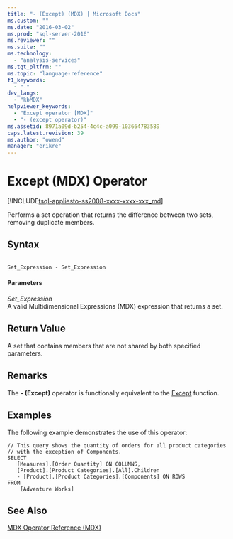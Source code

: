 ```yaml
---
title: "- (Except) (MDX) | Microsoft Docs"
ms.custom: ""
ms.date: "2016-03-02"
ms.prod: "sql-server-2016"
ms.reviewer: ""
ms.suite: ""
ms.technology: 
  - "analysis-services"
ms.tgt_pltfrm: ""
ms.topic: "language-reference"
f1_keywords: 
  - "-"
dev_langs: 
  - "kbMDX"
helpviewer_keywords: 
  - "Except operator [MDX]"
  - "- (except operator)"
ms.assetid: 8971a09d-b254-4c4c-a099-103664783589
caps.latest.revision: 39
ms.author: "owend"
manager: "erikre"
---
```

# Except (MDX) Operator
[!INCLUDE[tsql-appliesto-ss2008-xxxx-xxxx-xxx_md](../database-engine/configure/windows/includes/tsql-appliesto-ss2008-xxxx-xxxx-xxx-md.md)]

  Performs a set operation that returns the difference between two sets, removing duplicate members.  
  
## Syntax  
  
```  
  
Set_Expression - Set_Expression  
```  
  
#### Parameters  
 *Set_Expression*  
 A valid Multidimensional Expressions (MDX) expression that returns a set.  
  
## Return Value  
 A set that contains members that are not shared by both specified parameters.  
  
## Remarks  
 The **- (Except)** operator is functionally equivalent to the [Except](../Topic/Except%20\(MDX\).md) function.  
  
## Examples  
 The following example demonstrates the use of this operator:  
  
```  
// This query shows the quantity of orders for all product categories  
// with the exception of Components.  
SELECT   
   [Measures].[Order Quantity] ON COLUMNS,  
   [Product].[Product Categories].[All].Children   
   - [Product].[Product Categories].[Components] ON ROWS  
FROM  
    [Adventure Works]  
```  
  
## See Also  
 [MDX Operator Reference &#40;MDX&#41;](../mdx/mdx-operator-reference-mdx.md)  
  
  